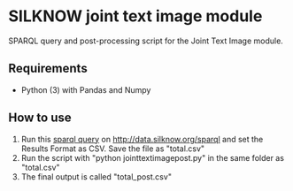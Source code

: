 # SILKNOW joint text image module
SPARQL query and post-processing script for the Joint Text Image module.


## Requirements
- Python (3) with Pandas and Numpy

## How to use
1. Run this [sparql query](https://github.com/silknow/converter/blob/master/jointtextimagemodule/total.sparql) on http://data.silknow.org/sparql and set the Results Format as CSV. Save the file as "total.csv"
2. Run the script with "python jointtextimagepost.py" in the same folder as "total.csv"
3. The final output is called "total_post.csv"

